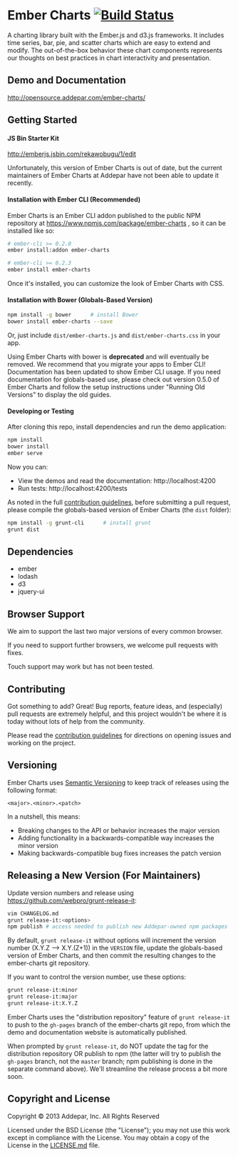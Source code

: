 # Ember Charts [![Build Status](https://secure.travis-ci.org/Addepar/ember-charts.svg?branch=master)](http://travis-ci.org/Addepar/ember-charts)

A charting library built with the Ember.js and d3.js frameworks. It includes
time series, bar, pie, and scatter charts which are easy to extend and modify.
The out-of-the-box behavior these chart components represents our thoughts on
best practices in chart interactivity and presentation.


## Demo and Documentation
http://opensource.addepar.com/ember-charts/


## Getting Started

#### JS Bin Starter Kit

http://emberjs.jsbin.com/rekawobugu/1/edit

Unfortunately, this version of Ember Charts is out of date,
but the current maintainers of Ember Charts at Addepar have not been
able to update it recently.

#### Installation with Ember CLI (Recommended)

Ember Charts is an Ember CLI addon published to the public NPM
repository at https://www.npmjs.com/package/ember-charts ,
so it can be installed like so:

```bash
# ember-cli >= 0.2.0
ember install:addon ember-charts

# ember-cli >= 0.2.3
ember install ember-charts
```

Once it's installed, you can customize the look of Ember Charts with CSS.

#### Installation with Bower (Globals-Based Version)

```bash
npm install -g bower      # install Bower
bower install ember-charts --save
```

Or, just include `dist/ember-charts.js` and `dist/ember-charts.css` in your app.

Using Ember Charts with bower is **deprecated** and will eventually be removed.
We recommend that you migrate your apps to Ember CLI! Documentation has been
updated to show Ember CLI usage. If you need documentation for globals-based
use, please check out version 0.5.0 of Ember Charts and follow the setup
instructions under "Running Old Versions" to display the old guides.

#### Developing or Testing

After cloning this repo, install dependencies and run the demo application:

```bash
npm install
bower install
ember serve
```

Now you can:
- View the demos and read the documentation: http://localhost:4200
- Run tests: http://localhost:4200/tests

As noted in the full [contribution guidelines](CONTRIBUTING.md),
before submitting a pull request, please compile the globals-based version of
Ember Charts (the `dist` folder):

```bash
npm install -g grunt-cli      # install grunt
grunt dist
```

## Dependencies
* ember
* lodash
* d3
* jquery-ui


## Browser Support

We aim to support the last two major versions of every common browser.

If you need to support further browsers, we welcome pull requests with fixes.

Touch support may work but has not been tested.


## Contributing

Got something to add? Great! Bug reports, feature ideas, and (especially) pull
requests are extremely helpful, and this project wouldn't be where it is today
without lots of help from the community.

Please read the [contribution guidelines](CONTRIBUTING.md) for directions on
opening issues and working on the project.


## Versioning

Ember Charts uses [Semantic Versioning](http://semver.org) to keep track of
releases using the following format:

`<major>.<minor>.<patch>`

In a nutshell, this means:
* Breaking changes to the API or behavior increases the major version
* Adding functionality in a backwards-compatible way increases the minor version
* Making backwards-compatible bug fixes increases the patch version


## Releasing a New Version (For Maintainers)
Update version numbers and release using https://github.com/webpro/grunt-release-it:

```bash
vim CHANGELOG.md
grunt release-it:<options>
npm publish # access needed to publish new Addepar-owned npm packages
```

By default, `grunt release-it` without options will increment the
<patch> version number (X.Y.Z --> X.Y.(Z+1)) in the `VERSION` file,
update the globals-based version of Ember Charts, and then commit
the resulting changes to the ember-charts git repository.

If you want to control the version number, use these options:

```bash
grunt release-it:minor
grunt release-it:major
grunt release-it:X.Y.Z
```

Ember Charts uses the "distribution repository" feature of `grunt release-it` to push to
the `gh-pages` branch of the ember-charts git repo, from which the demo and documentation
website is automatically published.

When prompted by `grunt release-it`, do NOT update the tag for the
distribution repository OR publish to npm (the latter will try to publish the `gh-pages`
branch, not the `master` branch; npm publishing is done in the separate command
above). We'll streamline the release process a bit more soon.


## Copyright and License
Copyright © 2013 Addepar, Inc. All Rights Reserved

Licensed under the BSD License (the "License"); you may not use this work
except in compliance with the License. You may obtain a copy of the License in
the [LICENSE.md](LICENSE.md) file.
